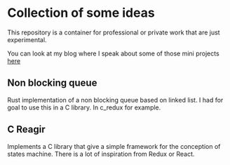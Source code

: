 
# Collection of some ideas

This repository is a container for professional or private work that are just experimental.

You can look at my blog where I speak about some of those mini projects [here](https://www.maybeuninit.com)

## Non blocking queue

Rust implementation of a non blocking queue based
on linked list. I had for goal to use this in a C
library. In c_redux for example.

## C Reagir

Implements a C library that give a simple framework
for the conception of states machine. There is a lot
of inspiration from Redux or React.